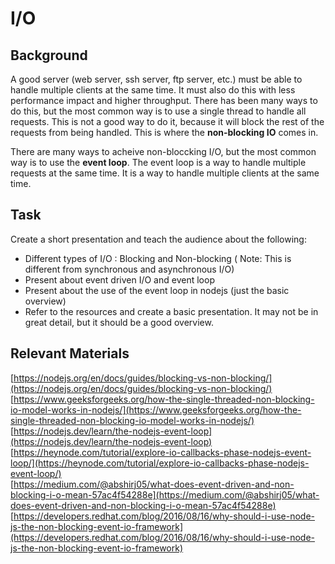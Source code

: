 # I/O

## Background

A good server (web server, ssh server, ftp server, etc.) must be able to handle multiple clients at the same time. It must also do this with less performance impact and higher throughput. There has been many ways to do this, but the most common way is to use a single thread to handle all requests. This is not a good way to do it, because it will block the rest of the requests from being handled. This is where the **non-blocking IO** comes in.

There are many ways to acheive non-bloccking I/O, but the most common way is to use the **event loop**. The event loop is a way to handle multiple requests at the same time. It is a way to handle multiple clients at the same time.

## Task

Create a short presentation and teach the audience about the following:
- Different types of I/O : Blocking and Non-blocking ( Note: This is different from synchronous and asynchronous I/O)
- Present about event driven I/O and event loop
- Present about the use of the event loop  in nodejs (just the basic overview)
- Refer to the resources and create a basic presentation. It may not be in great detail, but it should be a good overview.

## Relevant Materials

[https://nodejs.org/en/docs/guides/blocking-vs-non-blocking/](https://nodejs.org/en/docs/guides/blocking-vs-non-blocking/) \
[https://www.geeksforgeeks.org/how-the-single-threaded-non-blocking-io-model-works-in-nodejs/](https://www.geeksforgeeks.org/how-the-single-threaded-non-blocking-io-model-works-in-nodejs/) \
[https://nodejs.dev/learn/the-nodejs-event-loop](https://nodejs.dev/learn/the-nodejs-event-loop) \
[https://heynode.com/tutorial/explore-io-callbacks-phase-nodejs-event-loop/](https://heynode.com/tutorial/explore-io-callbacks-phase-nodejs-event-loop/) \
[https://medium.com/@abshirj05/what-does-event-driven-and-non-blocking-i-o-mean-57ac4f54288e](https://medium.com/@abshirj05/what-does-event-driven-and-non-blocking-i-o-mean-57ac4f54288e) \
[https://developers.redhat.com/blog/2016/08/16/why-should-i-use-node-js-the-non-blocking-event-io-framework](https://developers.redhat.com/blog/2016/08/16/why-should-i-use-node-js-the-non-blocking-event-io-framework)